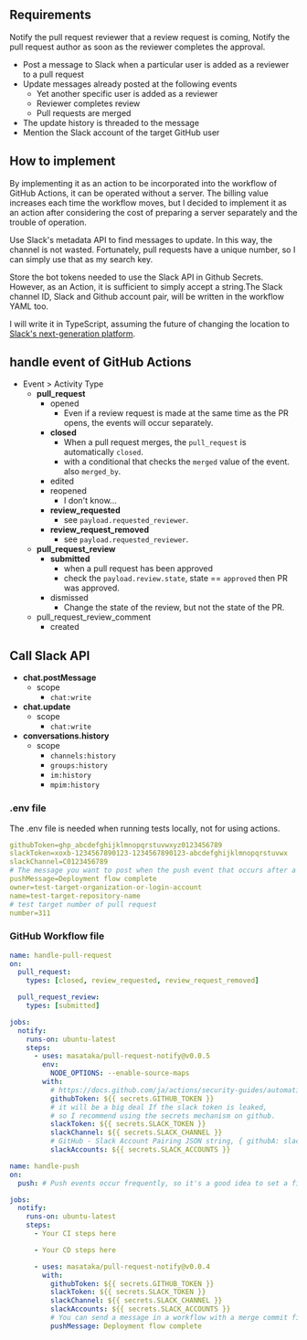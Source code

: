 ## Requirements

Notify the pull request reviewer that a review request is coming,
Notify the pull request author as soon as the reviewer completes the approval.

- Post a message to Slack when a particular user is added as a reviewer to a pull request
- Update messages already posted at the following events
    - Yet another specific user is added as a reviewer
    - Reviewer completes review
    - Pull requests are merged
- The update history is threaded to the message
- Mention the Slack account of the target GitHub user

## How to implement

By implementing it as an action to be incorporated into the workflow of GitHub Actions,
it can be operated without a server. The billing value increases each time the workflow moves,
but I decided to implement it as an action after considering the cost of preparing a server separately
and the trouble of operation.

Use Slack's metadata API to find messages to update. In this way, the channel is not wasted.
Fortunately, pull requests have a unique number, so I can simply use that as my search key.

Store the bot tokens needed to use the Slack API in Github Secrets. However, as an Action,
it is sufficient to simply accept a string.The Slack channel ID, Slack and Github account pair,
will be written in the workflow YAML too.

I will write it in TypeScript, assuming the future of changing the location to
[Slack's next-generation platform](https://api.slack.com/future).

## handle event of GitHub Actions

- Event > Activity Type
    - **pull_request**
        - opened
            - Even if a review request is made at the same time as the PR opens, the events will occur separately.
        - **closed**
            - When a pull request merges, the `pull_request` is automatically `closed`.
            - with a conditional that checks the `merged` value of the event. also `merged_by`.
        - edited
        - reopened
            - I don't know...
        - **review_requested**
            - see `payload.requested_reviewer`.
        - **review_request_removed**
            - see `payload.requested_reviewer`.
    - **pull_request_review**
        - **submitted**
            - when a pull request has been approved
            - check the `payload.review.state`, state == `approved` then PR was approved.
        - dismissed
            - Change the state of the review, but not the state of the PR.
    - pull_request_review_comment
        - created

## Call Slack API

- **chat.postMessage**
    - scope
        - `chat:write`
- **chat.update**
    - scope
        - `chat:write`
- **conversations.history**
    - scope
        - `channels:history`
        - `groups:history`
        - `im:history`
        - `mpim:history`

### .env file

The .env file is needed when running tests locally, not for using actions.

```yml
githubToken=ghp_abcdefghijklmnopqrstuvwxyz0123456789
slackToken=xoxb-1234567890123-1234567890123-abcdefghijklmnopqrstuvwx
slackChannel=C0123456789
# The message you want to post when the push event that occurs after a merge commit is complete.
pushMessage=Deployment flow complete
owner=test-target-organization-or-login-account
name=test-target-repository-name
# test target number of pull request
number=311
```

### GitHub Workflow file

```yml
name: handle-pull-request
on:
  pull_request:
    types: [closed, review_requested, review_request_removed]

  pull_request_review:
    types: [submitted]

jobs:
  notify:
    runs-on: ubuntu-latest
    steps:
      - uses: masataka/pull-request-notify@v0.0.5
        env:
          NODE_OPTIONS: --enable-source-maps
        with:
          # https://docs.github.com/ja/actions/security-guides/automatic-token-authentication
          githubToken: ${{ secrets.GITHUB_TOKEN }}
          # it will be a big deal If the slack token is leaked,
          # so I recommend using the secrets mechanism on github.
          slackToken: ${{ secrets.SLACK_TOKEN }}
          slackChannel: ${{ secrets.SLACK_CHANNEL }}
          # GitHub - Slack Account Pairing JSON string, { githubA: slackA, githubB: slackB ... } style
          slackAccounts: ${{ secrets.SLACK_ACCOUNTS }}
```

```yml
name: handle-push
on:
  push: # Push events occur frequently, so it's a good idea to set a filter.

jobs:
  notify:
    runs-on: ubuntu-latest
    steps:
      - Your CI steps here

      - Your CD steps here

      - uses: masataka/pull-request-notify@v0.0.4
        with:
          githubToken: ${{ secrets.GITHUB_TOKEN }}
          slackToken: ${{ secrets.SLACK_TOKEN }}
          slackChannel: ${{ secrets.SLACK_CHANNEL }}
          slackAccounts: ${{ secrets.SLACK_ACCOUNTS }}
          # You can send a message in a workflow with a merge commit fired by a pull request merge operation.
          pushMessage: Deployment flow complete
```
